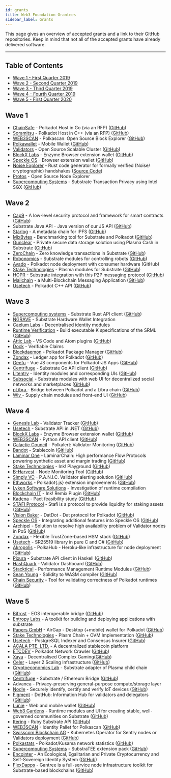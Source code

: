 ```yaml
---
id: grants
title: Web3 Foundation Grantees
sidebar_label: Grants
---
```


This page gives an overview of accepted grants and a link to their GitHub repositories. Keep in mind
that not all of the accepted grants have already delivered software.

---

## Table of Contents

- [Wave 1 - First Quarter 2019](#wave-1)
- [Wave 2 - Second Quarter 2019](#wave-2)
- [Wave 3 - Third Quarter 2019](#wave-3)
- [Wave 4 - Fourth Quarter 2019](#wave-4)
- [Wave 5 - First Quarter 2020](#wave-5)

## Wave 1

- [ChainSafe](https://chainsafe.io/) - Polkadot Host in Go (via an RFP)
  ([GitHub](https://github.com/ChainSafeSystems/gossamer))
- [Soramitsu](https://soramitsu.co.jp/) - Polkadot Host in C++ (via an RFP)
  ([GitHub](https://github.com/soramitsu/kagome))
- [WEB3SCAN](https://www.web3scan.com/) - Polkascan: Open Source Block Explorer
  ([GitHub](https://github.com/polkascan))
- [Polkawallet](https://polkawallet.io/) - Mobile Wallet
  ([GitHub](https://github.com/polkawallet-io/polkawallet-RN))
- [Validators](http://validators.com/) - Open Source Scalable Cluster
  ([GitHub](https://github.com/Validators))
- [BlockX Labs](http://blockxlabs.com/) - Enzyme Browser extension wallet
  ([GitHub](https://github.com/blockxlabs/enzyme))
- [Speckle OS](https://www.speckleos.io/) - Browser extension wallet
  ([GitHub](https://github.com/SpeckleOS/speckle-browser-extension))
- [Noise Explorer](https://symbolic.software/) - Rust code generator for formally verified (Noise/
  cryptographic) handshakes
  ([Source Code](https://source.symbolic.software/noiseexplorer/noiseexplorer))
- [Protos](http://protosmanagement.com/) - Open Source Node Explorer
- [Supercomputing Systems](https://www.scs.ch/) - Substrate Transaction Privacy using Intel SGX
  ([GitHub](https://github.com/scs/substraTEE))

## Wave 2

- [Cap9](https://cap9.io/) - A low-level security protocol and framework for smart contracts
  ([GitHub](https://github.com/Daohub-io/cap9))
- Substrate Java API - Java version of our JS API ([GitHub](https://github.com/polkadot-java))
- [Starlog](https://pact.care/) - A metadata chain for IPFS
  ([GitHub](https://github.com/PACTCare/Starlog))
- [MixBytes](https://mixbytes.io/) - Benchmarking tool for Substrate and Polkadot
  ([GitHub](https://github.com/mixbytes/tank))
- [Gunclear](https://gunclear.io/) - Private secure data storage solution using Plasma Cash in
  Substrate ([GitHub](https://github.com/GunClear))
- [ZeroChain](https://layerx.co.jp/) - Zero knowledge transactions in Substrate
  ([GitHub](https://github.com/LayerXcom/zero-chain))
- [Robonomics](https://aira.life/en/) - Substrate modules for controlling robots
  ([GitHub](https://github.com/airalab/substrate-node-robonomics))
- [Avado](https://ava.do/) - Polkadot node deployment with consumer hardware (GitHub)
- [Stake Technologies](https://stake.co.jp/) - Plasma modules for Substrate
  ([GitHub](https://github.com/stakedtechnologies/Plasm))
- [HOPR](https://hopr.network/) - Substrate integration with this P2P messaging protocol
  ([GitHub](https://github.com/validitylabs/HOPR-PL-Substrate))
- [Mailchain](https://mailchain.xyz/) - a Multi-Blockchain Messaging Application
  ([GitHub](https://github.com/mailchain))
- [Usetech](http://usetech.com/blockchain.html) - Polkadot C++ API
  ([GitHub](https://github.com/usetech-llc/polkadot_api_cpp))

## Wave 3

- [Supercomputing systems](http://scs.ch/) - Substrate Rust API client
  ([GitHub](https://github.com/scs/substrate-api-client))
- [NGRAVE](https://ngrave.io/) - Substrate Hardware Wallet Integration
- [Caelum Labs](https://caelumlabs.com/) - Decentralised identity modules
- [Runtime Verification](https://runtimeverification.com/) - Build executable K specifications of
  the SRML ([GitHub](https://github.com/runtimeverification/polkadot-verification))
- [Attic Lab](https://atticlab.net/) - VS Code and Atom plugins
  ([GitHub](https://github.com/everstake/VSCode-Atom-Plugin))
- [Dock](http://dock.io/) - Verifiable Claims
- [Blockdaemon](https://blockdaemon.com/) - Polkadot Package Manager
  ([GitHub](https://github.com/Blockdaemon/bpm-sdk))
- [Zondax](http://zondax.ch/) - Ledger app for Polkadot
  ([GitHub](https://github.com/ZondaX/ledger-polkadot))
- [Geefu](https://www.geefu.net/) - Vue JS components for Polkadot-JS Apps
  ([GitHub](https://github.com/vue-polkadot))
- [Centrifuge](https://centrifuge.io/) - Substrate Go API client
  ([GitHub](http://github.com/centrifuge))
- [Litentry](https://www.litentry.com/) - Identity modules and corresponding UIs
  ([GitHub](https://github.com/litentry/litentry-runtime))
- [Subsocial](http://subsocial.network) - Substrate modules with web UI for decentralized social
  networks and marketplaces ([GitHub](https://github.com/dappforce/dappforce-subsocial))
- [pLibra ](https://plibra.io/)- Bridge between Polkadot and a Libra chain
  ([GitHub](https://github.com/libra-china-org))
- [Wiv ](http://wiv.io/)- Supply chain modules and front-end UI
  ([GitHub](https://github.com/wivtech))

## Wave 4

- [Genesis Lab](https://genesislab.net/) - Validator Tracker
  ([GitHub](https://github.com/genesis-lab-team))
- [Usetech](http://usetech.com/blockchain.html) - Substrate API in .NET
  ([GitHub](https://github.com/usetech-llc/polkadot_api_dotnet))
- [BlockX Labs](http://blockxlabs.com/) - Enzyme Browser extension wallet
  ([GitHub](https://github.com/blockxlabs/enzyme))
- [WEB3SCAN](https://www.web3scan.com/) - Python API client ([GitHub](https://github.com/polkascan))
- [Galactic Council](https://github.com/galacticcouncil) - Polkalert: Validator Monitoring
  ([GitHub](https://github.com/galacticcouncil/polkalert))
- [Bandot](http://bandot.io/) - Stablecoin ([GitHub](https://github.com/bandotorg/Bandot))
- [Laminar One](https://laminar.one/) - LaminarChain: High performance Flow Protocols powering
  synthetic asset and margin trading ([GitHub](https://github.com/laminar-protocol/laminar-chain))
- [Stake Technologies](https://stake.co.jp/) - Ink! Playground
  ([GitHub](https://github.com/staketechnologies/ink-playground))
- [B-Harvest](https://bharvest.io/) - Node Monitoring Tool ([GitHub](https://github.com/b-harvest))
- [Simply VC](https://simply-vc.com.mt/) - P.A.N.I.C. Validator alerting solution
  ([GitHub](https://github.com/SimplyVC/panic_polkadot))
- [Ethworks](https://ethworks.io/) - Polkadot{.js} extension improvements
  ([GitHub](https://github.com/ethWorks))
- [Lyken Software Solutions](https://lyken.rs/) - Investigation of runtime compilation
- [Blockchain IT](https://blockchain-it.hr) - Ink! Remix Plugin
  ([GitHub](https://github.com/blockchain-it-hr/ink-remix-plugin))
- [Kadena](https://www.kadena.io/) - Pact feasibility study
  ([GitHub](https://github.com/kadena-io/))
- [STAFI Protocol](http://www.stafi.io/) - Stafi is a protocol to provide liquidity for staking
  assets ([GitHub](https://github.com/stafiprotocol/stafi-node))
- [Vision Baker](https://playproject.io/) - DatDot - Dat protocol for Polkadot
  ([GitHub](https://github.com/playproject-io/datdot))
- [Speckle OS](https://www.speckleos.io/) - Integrating additional features into Speckle OS
  ([GitHub](https://github.com/SpeckleOS/speckle-browser-extension))
- [Archipel](https://archipel.id/) - Solution to resolve high availability problem of Validator
  nodes in PoS ([GitHub](https://github.com/luguslabs/archipel))
- [Zondax](https://zondax.ch/) - Flexible TrustZone-based HSM stack
  ([GitHub](https://github.com/ZondaX))
- [Usetech](http://usetech.com/blockchain.html) - SR25519 library in pure C and C#
  ([GitHub](https://github.com/usetech-llc/))
- [Akropolis](https://akropolis.io/) - PolkaHub - Heroku-like infrastructure for node deployment
  ([GitHub](https://github.com/akropolisio))
- [Pixura](https://pixura.io/) - Substrate API client in Haskell
  ([GitHub](https://github.com/Pixura))
- [HashQuark](https://www.hashquark.io/) - Validator Dashboard
  ([GitHub](https://github.com/hashquark-research))
- [Stacktical](https://stacktical.com/) - Performance Management Runtime Modules
  ([GitHub](https://github.com/Stacktical))
- [Sean Young](https://www.mess.org/) - Solidity to WASM compiler
  ([GitHub](https://github.com/hyperledger-labs/solang))
- [Chain Security](https://chainsecurity.com/) - Tool for validating correctness of Polkadot
  runtimes ([GitHub](https://github.com/ChainSecurity))

## Wave 5

- [Bifrost](https://bifrost.codes/) - EOS interoperable bridge
  ([GitHub](https://github.com/bifrost-codes))
- [Entropy Labs](https://entropylabs.hk) - A toolkit for building and deploying applications with
  substrate
- [Papers GmbH](https://airgap.it) - AirGap - Desktop (+mobile) wallet for Polkadot
  ([GitHub](https://github.com/airgap-it))
- [Stake Technologies](https://stake.co.jp/) - Plasm Chain + OVM Implementation
  ([GitHub](https://github.com/stakedtechnologies/))
- [Usetech](http://usetech.com/blockchain.html) - PostgreSQL Indexer and Consensus Insurer
  ([GitHub](https://github.com/usetech-llc/))
- [ACALA PTE. LTD.](https://acala.network/) - A decentralized stablecoin platform
- [ETCDEV](https://emeraldpay.io/) - Polkadot Network Crawler
  ([GitHub](https://github.com/emeraldpay))
- [Xaya](https://xaya.io/) - Decentralised Complex Gaming([GitHub](https://github.com/xaya))
- [Celer](https://www.celer.network/) - Layer 2 Scaling Infrastructure
  ([GitHub](https://github.com/celer-network))
- [Cryptoeconomics Lab](https://www.cryptoeconomicslab.com/) - Substrate adapter of Plasma child
  chain ([GitHub](https://github.com/cryptoeconomicslab))
- [Centrifuge](https://centrifuge.io/) - Substrate / Ethereum Bridge
  ([GitHub](https://github.com/centrifuge/))
- Advanca - Privacy-preserving general-purpose compute/storage layer
- [Nodle](https://nodle.io) - Securely identify, certify and verify IoT devices
  ([GitHub](http://github.com/NodleCode/))
- [Figment](https://figment.network/) - DotHub: Information Hub for validators and delegators
  ([GitHub](https://github.com/figment-networks/dothub))
- [Lunie](http://lunie.io/) - Web and mobile wallet ([GitHub](https://github.com/luniehq/lunie))
- [Web3 Gardens](https://web3.garden) - Runtime modules and UI for creating stable, well-governed
  communities on Substrate ([GitHub](https://github.com/web3garden/sunshine))
- [Itering](https://itering.com/) - Ruby Substrate API ([GitHub](https://github.com/itering))
- [WEB3SCAN](https://www.web3scan.com/) - Identity Pallet for Polkascan
  ([GitHub](https://github.com/polkascan))
- [Swisscom Blockchain AG](https://www.blockchain.swisscom.com/) - Kubernetes Operator for Sentry
  nodes or Validators deployment ([GitHub](https://github.com/swisscom-blockchain))
- [Polkastats](https://polkastats.io/) - Polkadot/Kusama network statistics
  ([GitHub](https://github.com/Colm3na/polkastats-v3))
- [Supercomputing Systems](https://www.scs.ch/) - SubstraTEE extension pack
  ([GitHub](https://github.com/scs/substraTEE))
- [Encointer](https://encointer.org/) - An Ecological, Egalitarian and Private Cryptocurrency and
  Self-Sovereign Identity System ([GitHub](https://github.com/encointer))
- [FlexDapps](https://flexdapps.com/) - Gantree is a full-service node infrastructure toolkit for
  Substrate-based blockchains ([GitHub](https://github.com/flex-dapps))
